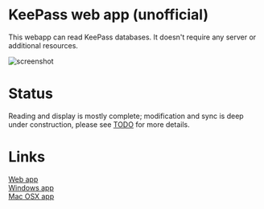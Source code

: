 # KeePass web app (unofficial)

This webapp can read KeePass databases. It doesn't require any server or additional resources.

![screenshot](https://antelle.github.io/keeweb/screenshot2x.png)

# Status

Reading and display is mostly complete; modification and sync is deep under construction, please see [TODO](TODO.md) for more details.

# Links

[Web app](https://antelle.github.io/keeweb/)  
[Windows app](https://github.com/antelle/keeweb/releases/download/v0.0.1/KeeWeb.win32.zip)  
[Mac OSX app](https://github.com/antelle/keeweb/releases/download/v0.0.1/KeeWeb.app.zip)  
